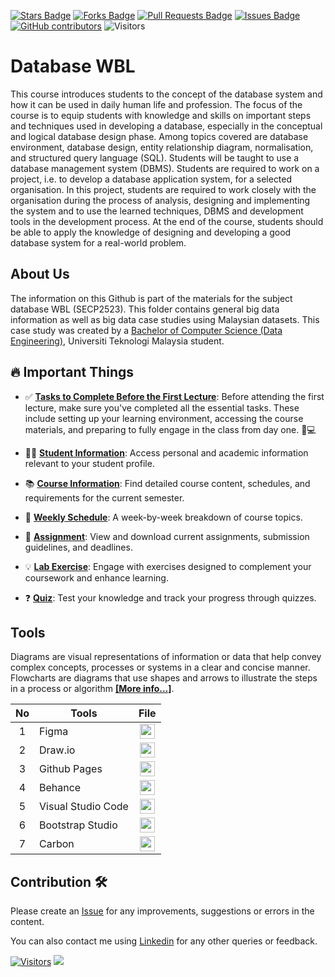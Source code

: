 
<a href="https://github.com/drshahizan/database/stargazers"><img src="https://img.shields.io/github/stars/drshahizan/database" alt="Stars Badge"/></a>
<a href="https://github.com/drshahizan/database/network/members"><img src="https://img.shields.io/github/forks/drshahizan/database" alt="Forks Badge"/></a>
<a href="https://github.com/drshahizan/database/pulls"><img src="https://img.shields.io/github/issues-pr/drshahizan/database" alt="Pull Requests Badge"/></a>
<a href="https://github.com/drshahizan/database/issues"><img src="https://img.shields.io/github/issues/drshahizan/database" alt="Issues Badge"/></a>
<a href="https://github.com/drshahizan/database/graphs/contributors"><img alt="GitHub contributors" src="https://img.shields.io/github/contributors/drshahizan/database?color=2b9348"></a>
![Visitors](https://api.visitorbadge.io/api/visitors?path=https%3A%2F%2Fgithub.com%2Fdrshahizan%2Fdatabase&labelColor=%23d9e3f0&countColor=%23697689&style=flat)

# Database WBL
This course introduces students to the concept of the database system and how it can be used in daily human life and profession. The focus of the course is to equip students with knowledge and skills on important steps and techniques used in developing a database, especially in the conceptual and logical database design phase. Among topics covered are database environment, database design, entity relationship diagram, normalisation, and structured query language (SQL). Students will be taught to use a database management system (DBMS). Students are required to work on a project, i.e. to develop a database application system, for a selected organisation. In this project, students are required to work closely with the organisation during the process of analysis, designing and implementing the system and to use the learned techniques, DBMS and development tools in the development process. At the end of the course, students should be able to apply the knowledge of designing and developing a good database system for a real-world problem.

## About Us
The information on this Github is part of the materials for the subject database WBL (SECP2523). This folder contains general big data information as well as big data case studies using Malaysian datasets. This case study was created by a [Bachelor of Computer Science (Data Engineering)](https://comp.utm.my/secph/), Universiti Teknologi Malaysia student.

## 🔥 Important Things

- ✅ **[Tasks to Complete Before the First Lecture](./2425/materials/essentials.md)**:
Before attending the first lecture, make sure you've completed all the essential tasks. These include setting up your learning environment, accessing the course materials, and preparing to fully engage in the class from day one. 📝💻

- 🧑‍🎓 **[Student Information](./2425/student/)**: Access personal and academic information relevant to your student profile.
  
- 📚 **[Course Information](./images/CI_database_SCSP3133%2024252.pdf)**: Find detailed course content, schedules, and requirements for the current semester.

- 📅 **[Weekly Schedule](./2425/materials/schedule.md)**: A week-by-week breakdown of course topics.

- 📝 **[Assignment](./2425/assignment)**: View and download current assignments, submission guidelines, and deadlines.
  
- 💡 **[Lab Exercise](./2425/lab)**: Engage with exercises designed to complement your coursework and enhance learning.

- ❓ **[Quiz](./2425/quiz)**: Test your knowledge and track your progress through quizzes.

## Tools
Diagrams are visual representations of information or data that help convey complex concepts, processes or systems in a clear and concise manner. Flowcharts are diagrams that use shapes and arrows to illustrate the steps in a process or algorithm [**[More info...]**](./materials/tools.md).

| No | Tools |  File |
| :-----: |  ------ | :-----: | 
| 1 | Figma |  <a href="https://github.com/drshahizan/software-engineering/blob/main/materials/figma.md" ><img src="https://raw.githubusercontent.com/drshahizan/software-engineering/main/images/figma.svg" width="24px" height="24px" ></a> | 
| 2 | Draw.io| <a href="https://github.com/drshahizan/software-engineering/blob/main/materials/uml/drawio/1-draw-io.md" ><img src="https://raw.githubusercontent.com/drshahizan/software-engineering/main/images/drawio.svg" width="24px" height="24px" ></a> | 
| 3 | Github Pages| <a href="https://github.com/drshahizan/learn-github/blob/main/materials/pages.md" ><img src="https://raw.githubusercontent.com/drshahizan/software-engineering/main/images/github.svg" width="24px" height="24px" ></a> | 
| 4 | Behance| <a href="https://github.com/drshahizan/software-engineering/blob/main/materials/behance.md" ><img src="https://raw.githubusercontent.com/drshahizan/software-engineering/main/images/behance.svg" width="24px" height="24px" ></a> | 
| 5 | Visual Studio Code| <a href="https://code.visualstudio.com/" ><img src="https://raw.githubusercontent.com/drshahizan/software-engineering/main/images/vsc.svg" width="24px" height="24px" ></a> | 
| 6 | Bootstrap Studio| <a href="https://bootstrapstudio.io/" ><img src="https://raw.githubusercontent.com/drshahizan/software-engineering/main/images/bootstrap-studio.png" width="24px" height="24px" ></a> | 
| 7 | Carbon| <a href="https://carbon.now.sh/" ><img src="https://raw.githubusercontent.com/drshahizan/software-engineering/main/images/carbon.svg" width="24px" height="24px" ></a> | 

## Contribution 🛠️
Please create an [Issue](https://github.com/drshahizan/database/issues) for any improvements, suggestions or errors in the content.

You can also contact me using [Linkedin](https://www.linkedin.com/in/drshahizan/) for any other queries or feedback.

[![Visitors](https://api.visitorbadge.io/api/visitors?path=https%3A%2F%2Fgithub.com%2Fdrshahizan&labelColor=%23697689&countColor=%23555555&style=plastic)](https://visitorbadge.io/status?path=https%3A%2F%2Fgithub.com%2Fdrshahizan)
![](https://hit.yhype.me/github/profile?user_id=81284918)
